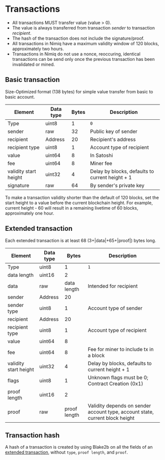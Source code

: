 # Transactions

- All transactions MUST transfer value (value > 0).
- The value is always transferred from transaction _sender_ to transaction _recipient_.
- The hash of the transaction does not include the signature/proof.
- All transactions in Nimiq have a maximum validity window of 120 blocks, approximately two hours.
- Transactions in Nimiq do not use a nonce, reoccuring, identical transactions can be send only once the previous transaction has been invalidated or mined.

## Basic transaction
Size-Optimized format (138 bytes) for simple value transfer from basic to basic account.

| Element               | Data type    | Bytes | Description                                     |
|-----------------------|--------------|-------|-------------------------------------------------|
| Type                  | uint8        | 1     | `0`                                             |
| sender                | raw          | 32    | Public key of sender                            |
| recipient             | Address      | 20    | Recipient's address                             |
| recipient type        | uint8        | 1     | Account type of recipient                       |
| value                 | uint64       | 8     | In Satoshi                                      |
| fee                   | uint64       | 8     | Miner fee                                       |
| validity start height | uint32       | 4     | Delay by blocks, defaults to current height + 1 |
| signature             | raw          | 64    | By sender's private key                         |

To make a transaction validity shorter than the default of 120 blocks, set the start height to a value before the current blockchain height. For example, current height - 60 will result in a remaining livetime of 60 blocks, approximately one hour.


## Extended transaction
Each extended transaction is at least 68 (3+|data|+65+|proof|) bytes long.

| Element               | Data type    | Bytes        | Description                                                                  |
|-----------------------|--------------|--------------|------------------------------------------------------------------------------|
| Type                  | uint8        | 1            | `1`                                                                          |
| data length           | uint16       | 2            |                                                                              |
| data                  | raw          | data length  | Intended for recipient                                                       |
| sender                | Address      | 20           |                                                                              |
| sender type           | uint8        | 1            | Account type of sender                                                       |
| recipient             | Address      | 20           |                                                                              |
| recipient type        | uint8        | 1            | Account type of recipient                                                    |
| value                 | uint64       | 8            |                                                                              |
| fee                   | uint64       | 8            | Fee for miner to include tx in a block                                       |
| validity start height | uint32       | 4            | Delay by blocks, defaults to current height + 1                              |
| flags                 | uint8        | 1            | Unknown flags must be 0; Contract Creation (0x1)                             |
| proof length          | uint16       | 2            |                                                                              |
| proof                 | raw          | proof length | Validity depends on sender account type, account state, current block height |

## Transaction hash
A hash of a transaction is created by using Blake2b on all the fields of an [extended transaction](#extended-transaction), without `type`, `proof length`, and `proof`.
